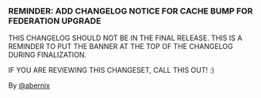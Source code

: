 ### REMINDER: ADD CHANGELOG NOTICE FOR CACHE BUMP FOR FEDERATION UPGRADE

THIS CHANGELOG SHOULD NOT BE IN THE FINAL RELEASE.  THIS IS A REMINDER TO PUT THE BANNER AT THE TOP OF THE CHANGELOG DURING FINALIZATION.

IF YOU ARE REVIEWING THIS CHANGESET, CALL THIS OUT! :)

By [@abernix](https://github.com/abernix)